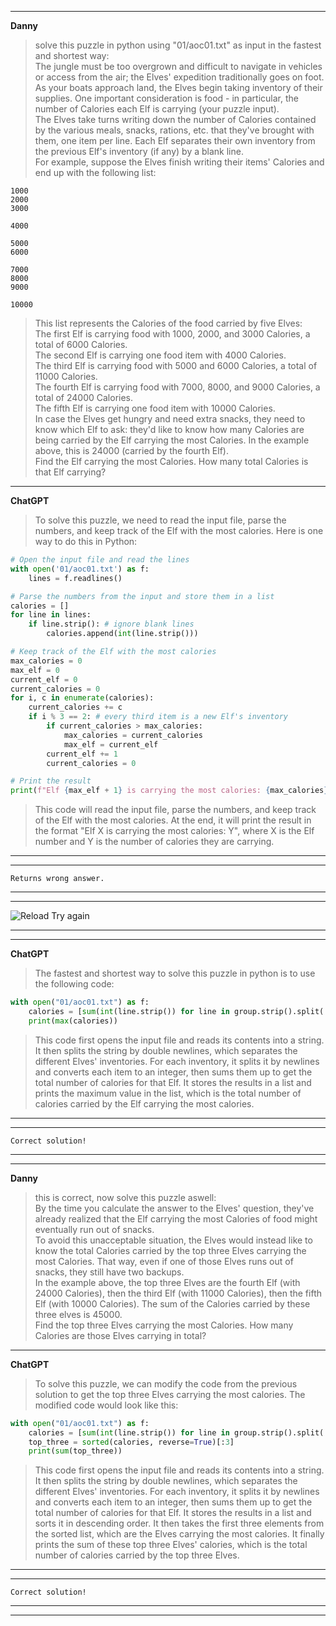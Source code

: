 ***
**Danny**
> solve this puzzle in python using "01/aoc01.txt" as input in the fastest and shortest way:  
The jungle must be too overgrown and difficult to navigate in vehicles or access from the air; the Elves' expedition traditionally goes on foot. As your boats approach land, the Elves begin taking inventory of their supplies. One important consideration is food - in particular, the number of Calories each Elf is carrying (your puzzle input).  
The Elves take turns writing down the number of Calories contained by the various meals, snacks, rations, etc. that they've brought with them, one item per line. Each Elf separates their own inventory from the previous Elf's inventory (if any) by a blank line.  
For example, suppose the Elves finish writing their items' Calories and end up with the following list:
```
1000
2000
3000

4000

5000
6000

7000
8000
9000

10000
```

> This list represents the Calories of the food carried by five Elves:  
The first Elf is carrying food with 1000, 2000, and 3000 Calories, a total of 6000 Calories.  
The second Elf is carrying one food item with 4000 Calories.  
The third Elf is carrying food with 5000 and 6000 Calories, a total of 11000 Calories.  
The fourth Elf is carrying food with 7000, 8000, and 9000 Calories, a total of 24000 Calories.  
The fifth Elf is carrying one food item with 10000 Calories.  
In case the Elves get hungry and need extra snacks, they need to know which Elf to ask: they'd like to know how many Calories are being carried by the Elf carrying the most Calories. In the example above, this is 24000 (carried by the fourth Elf).  
Find the Elf carrying the most Calories. How many total Calories is that Elf carrying?

***

**ChatGPT**
> To solve this puzzle, we need to read the input file, parse the numbers, and keep track of the Elf with the most calories. Here is one way to do this in Python:
```py
# Open the input file and read the lines
with open('01/aoc01.txt') as f:
    lines = f.readlines()

# Parse the numbers from the input and store them in a list
calories = []
for line in lines:
    if line.strip(): # ignore blank lines
        calories.append(int(line.strip()))

# Keep track of the Elf with the most calories
max_calories = 0
max_elf = 0
current_elf = 0
current_calories = 0
for i, c in enumerate(calories):
    current_calories += c
    if i % 3 == 2: # every third item is a new Elf's inventory
        if current_calories > max_calories:
            max_calories = current_calories
            max_elf = current_elf
        current_elf += 1
        current_calories = 0

# Print the result
print(f"Elf {max_elf + 1} is carrying the most calories: {max_calories}")
```
> This code will read the input file, parse the numbers, and keep track of the Elf with the most calories. At the end, it will print the result in the format "Elf X is carrying the most calories: Y", where X is the Elf number and Y is the number of calories they are carrying.

***
***

`Returns wrong answer.`

***
***

![Reload][reload] Try again

***
***

**ChatGPT**
> The fastest and shortest way to solve this puzzle in python is to use the following code:
```py
with open("01/aoc01.txt") as f:
    calories = [sum(int(line.strip()) for line in group.strip().split('\n')) for group in f.read().split('\n\n') if group.strip()]
    print(max(calories))
```
> This code first opens the input file and reads its contents into a string. It then splits the string by double newlines, which separates the different Elves' inventories. For each inventory, it splits it by newlines and converts each item to an integer, then sums them up to get the total number of calories for that Elf. It stores the results in a list and prints the maximum value in the list, which is the total number of calories carried by the Elf carrying the most calories.

***
***

`Correct solution!`

***
***

**Danny**
> this is correct, now solve this puzzle aswell:  
By the time you calculate the answer to the Elves' question, they've already realized that the Elf carrying the most Calories of food might eventually run out of snacks.  
To avoid this unacceptable situation, the Elves would instead like to know the total Calories carried by the top three Elves carrying the most Calories. That way, even if one of those Elves runs out of snacks, they still have two backups.  
In the example above, the top three Elves are the fourth Elf (with 24000 Calories), then the third Elf (with 11000 Calories), then the fifth Elf (with 10000 Calories). The sum of the Calories carried by these three elves is 45000.  
Find the top three Elves carrying the most Calories. How many Calories are those Elves carrying in total?

***

**ChatGPT**
> To solve this puzzle, we can modify the code from the previous solution to get the top three Elves carrying the most calories. The modified code would look like this:

```py
with open("01/aoc01.txt") as f:
    calories = [sum(int(line.strip()) for line in group.strip().split('\n')) for group in f.read().split('\n\n') if group.strip()]
    top_three = sorted(calories, reverse=True)[:3]
    print(sum(top_three))
```

> This code first opens the input file and reads its contents into a string. It then splits the string by double newlines, which separates the different Elves' inventories. For each inventory, it splits it by newlines and converts each item to an integer, then sums them up to get the total number of calories for that Elf. It stores the results in a list and sorts it in descending order. It then takes the first three elements from the sorted list, which are the Elves carrying the most calories. It finally prints the sum of these top three Elves' calories, which is the total number of calories carried by the top three Elves.

***
***

`Correct solution!`

***
***

[reload]: https://upload.wikimedia.org/wikipedia/commons/thumb/1/17/OOjs_UI_icon_reload.svg/20px-OOjs_UI_icon_reload.svg.png